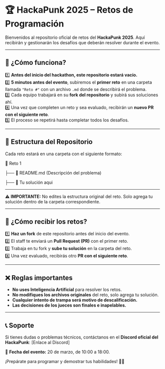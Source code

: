 # 🏆 HackaPunk 2025 – Retos de Programación  

Bienvenidos al repositorio oficial de retos del **HackaPunk 2025**. Aquí recibirán y gestionarán los desafíos que deberán resolver durante el evento.  

---

## 📌 ¿Cómo funciona?  
1️⃣ **Antes del inicio del hackathon, este repositorio estará vacío.**  
2️⃣ **5 minutos antes del evento**, subiremos el **primer reto** en una carpeta llamada `"Reto #"` con un archivo `.md` donde se describirá el problema.  
3️⃣ Cada equipo trabajará en su **fork del repositorio** y subirá sus soluciones ahí.  
4️⃣ Una vez que completen un reto y sea evaluado, recibirán un **nuevo PR con el siguiente reto**.  
5️⃣ El proceso se repetirá hasta completar todos los desafíos.  

---

## 📂 Estructura del Repositorio  
Cada reto estará en una carpeta con el siguiente formato:  

📂 Reto 1

├── 📄 README.md (Descripción del problema)

├── 📁 Tu solución aqui

---

⚠️ **IMPORTANTE:** No edites la estructura original del reto. Solo agrega tu solución dentro de la carpeta correspondiente.  

---

## 🚀 ¿Cómo recibir los retos?  
1️⃣ **Haz un fork** de este repositorio antes del inicio del evento.  
2️⃣ El staff te enviará un **Pull Request (PR)** con el primer reto.  
3️⃣ Trabaja en tu fork y **sube tu solución** en la carpeta del reto.  
4️⃣ Una vez evaluado, recibirás otro **PR con el siguiente reto**.  

---

## ❌ Reglas importantes  
- **No uses Inteligencia Artificial** para resolver los retos.  
- **No modifiques los archivos originales** del reto, solo agrega tu solución.  
- **Cualquier intento de trampa será motivo de descalificación.**  
- **Las decisiones de los jueces son finales e inapelables.**  

---

## 📞 Soporte  
Si tienes dudas o problemas técnicos, contáctanos en el **Discord oficial del HackaPunk**: [Enlace al Discord]  

📅 **Fecha del evento:** 20 de marzo, de 10:00 a 18:00.  

¡Prepárate para programar y demostrar tus habilidades! 🚀🔥  
